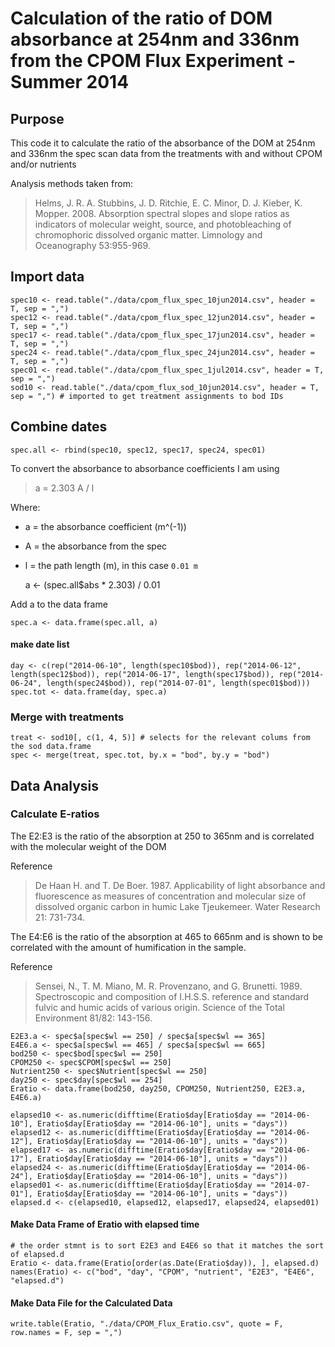 # Calculation of the ratio of DOM absorbance at 254nm and 336nm from the CPOM Flux Experiment - Summer 2014

## Purpose

This code it to calculate the ratio of the absorbance of the DOM at 254nm and 336nm the spec scan data from the treatments with and without CPOM and/or nutrients

Analysis methods taken from:

> Helms, J. R. A. Stubbins, J. D. Ritchie, E. C. Minor, D. J. Kieber, K. Mopper. 2008. Absorption spectral slopes and slope ratios as indicators of molecular weight, source, and photobleaching of chromophoric dissolved organic matter. Limnology and Oceanography 53:955-969.

## Import data

    spec10 <- read.table("./data/cpom_flux_spec_10jun2014.csv", header = T, sep = ",")
    spec12 <- read.table("./data/cpom_flux_spec_12jun2014.csv", header = T, sep = ",")
    spec17 <- read.table("./data/cpom_flux_spec_17jun2014.csv", header = T, sep = ",")
    spec24 <- read.table("./data/cpom_flux_spec_24jun2014.csv", header = T, sep = ",")
    spec01 <- read.table("./data/cpom_flux_spec_1jul2014.csv", header = T, sep = ",")
    sod10 <- read.table("./data/cpom_flux_sod_10jun2014.csv", header = T, sep = ",") # imported to get treatment assignments to bod IDs

## Combine dates

    spec.all <- rbind(spec10, spec12, spec17, spec24, spec01)
    
To convert the absorbance to absorbance coefficients I am using 

> a = 2.303 A / l

Where:

* a = the absorbance coefficient (m^(-1))
* A = the absorbance from the spec
* l = the path length (m), in this case `0.01 m`

    a <- (spec.all$abs * 2.303) / 0.01
    
Add a to the data frame
    
    spec.a <- data.frame(spec.all, a)

#### make date list

    day <- c(rep("2014-06-10", length(spec10$bod)), rep("2014-06-12", length(spec12$bod)), rep("2014-06-17", length(spec17$bod)), rep("2014-06-24", length(spec24$bod)), rep("2014-07-01", length(spec01$bod)))
    spec.tot <- data.frame(day, spec.a)

### Merge with treatments

    treat <- sod10[, c(1, 4, 5)] # selects for the relevant colums from the sod data.frame
    spec <- merge(treat, spec.tot, by.x = "bod", by.y = "bod")

## Data Analysis

### Calculate E-ratios  

The E2:E3 is the ratio of the absorption at 250 to 365nm and is correlated with the molecular weight of the DOM 

Reference

> De Haan H. and T. De Boer. 1987. Applicability of light absorbance and fluorescence as measures of concentration and molecular size of dissolved organic carbon in humic Lake Tjeukemeer. Water Research 21: 731-734.

The E4:E6 is the ratio of the absorption at 465 to 665nm and is shown to be correlated with the amount of humification in the sample.

Reference

> Sensei, N., T. M. Miano, M. R. Provenzano, and G. Brunetti. 1989. Spectroscopic and composition of I.H.S.S. reference and standard fulvic and humic acids of various origin. Science of the Total Environment 81/82: 143-156.

    E2E3.a <- spec$a[spec$wl == 250] / spec$a[spec$wl == 365]
    E4E6.a <- spec$a[spec$wl == 465] / spec$a[spec$wl == 665]
    bod250 <- spec$bod[spec$wl == 250]
    CPOM250 <- spec$CPOM[spec$wl == 250]
    Nutrient250 <- spec$Nutrient[spec$wl == 250]
    day250 <- spec$day[spec$wl == 254]
    Eratio <- data.frame(bod250, day250, CPOM250, Nutrient250, E2E3.a, E4E6.a)
    
    elapsed10 <- as.numeric(difftime(Eratio$day[Eratio$day == "2014-06-10"], Eratio$day[Eratio$day == "2014-06-10"], units = "days"))
    elapsed12 <- as.numeric(difftime(Eratio$day[Eratio$day == "2014-06-12"], Eratio$day[Eratio$day == "2014-06-10"], units = "days"))
    elapsed17 <- as.numeric(difftime(Eratio$day[Eratio$day == "2014-06-17"], Eratio$day[Eratio$day == "2014-06-10"], units = "days"))
    elapsed24 <- as.numeric(difftime(Eratio$day[Eratio$day == "2014-06-24"], Eratio$day[Eratio$day == "2014-06-10"], units = "days"))
    elapsed01 <- as.numeric(difftime(Eratio$day[Eratio$day == "2014-07-01"], Eratio$day[Eratio$day == "2014-06-10"], units = "days"))
    elapsed.d <- c(elapsed10, elapsed12, elapsed17, elapsed24, elapsed01)

#### Make Data Frame of Eratio with elapsed time

    
    # the order stmnt is to sort E2E3 and E4E6 so that it matches the sort of elapsed.d
    Eratio <- data.frame(Eratio[order(as.Date(Eratio$day)), ], elapsed.d)
    names(Eratio) <- c("bod", "day", "CPOM", "nutrient", "E2E3", "E4E6", "elapsed.d")

#### Make Data File for the Calculated Data

    write.table(Eratio, "./data/CPOM_Flux_Eratio.csv", quote = F, row.names = F, sep = ",")



